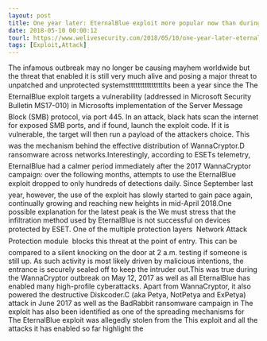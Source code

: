 ```yaml
---
layout: post
title: One year later: EternalBlue exploit more popular now than during WannaCryptor outbreak
date: 2018-05-10 00:00:12
tourl: https://www.welivesecurity.com/2018/05/10/one-year-later-eternalblue-exploit-wannacryptor/
tags: [Exploit,Attack]
---
```

The infamous outbreak may no longer be causing mayhem worldwide but the threat that enabled it is still very much alive and posing a major threat to unpatched and unprotected systemstttttttttttttttIts been a year since the The EternalBlue exploit targets a vulnerability (addressed in Microsoft Security Bulletin MS17-010) in Microsofts implementation of the Server Message Block (SMB) protocol, via port 445. In an attack, black hats scan the internet for exposed SMB ports, and if found, launch the exploit code. If it is vulnerable, the target will then run a payload of the attackers choice. This was the mechanism behind the effective distribution of WannaCryptor.D ransomware across networks.Interestingly, according to ESETs telemetry, EternalBlue had a calmer period immediately after the 2017 WannaCryptor campaign: over the following months, attempts to use the EternalBlue exploit dropped to only hundreds of detections daily. Since September last year, however, the use of the exploit has slowly started to gain pace again, continually growing and reaching new heights in mid-April 2018.One possible explanation for the latest peak is the We must stress that the infiltration method used by EternalBlue is not successful on devices protected by ESET. One of the multiple protection layers  Network Attack Protection module  blocks this threat at the point of entry. This can be compared to a silent knocking on the door at 2 a.m. testing if someone is still up. As such activity is most likely driven by malicious intentions, the entrance is securely sealed off to keep the intruder out.This was true during the WannaCryptor outbreak on May 12, 2017 as well as all EternalBlue has enabled many high-profile cyberattacks. Apart from WannaCryptor, it also powered the destructive Diskcoder.C (aka Petya, NotPetya and ExPetya) attack in June 2017 as well as the BadRabbit ransomware campaign in The exploit has also been identified as one of the spreading mechanisms for The EternalBlue exploit was allegedly stolen from the This exploit and all the attacks it has enabled so far highlight the 
